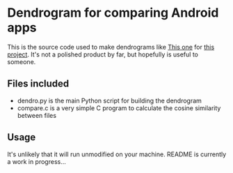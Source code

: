 
# Dendrogram for comparing Android apps

This is the source code used to make dendrograms like [This one]() for [this project]().  It's not a polished product by far, but hopefully is useful to someone.

## Files included

- dendro.py is the main Python script for building the dendrogram 
- compare.c is a very simple C program to calculate the cosine similarity between files

## Usage

It's unlikely that it will run unmodified on your machine.  README is currently
a work in progress...
